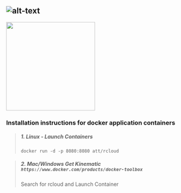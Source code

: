 
![alt-text](../htdocs/img/logo_rcloud.png)
----------
<img src="https://www.docker.com/sites/all/themes/docker/assets/images/Logo-Docker.svg" width=240>

### Installation instructions for docker application containers ###

> ##### 1. Linux - Launch Containers
> `docker run -d -p 8080:8080 att/rcloud`

> ##### 2. Mac/Windows Get Kinematic `https://www.docker.com/products/docker-toolbox`  #####
> Search for rcloud and Launch Container
